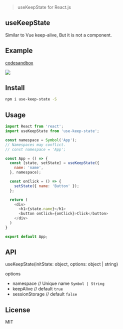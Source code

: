 > useKeepState for React.js

## useKeepState
Similar to Vue keep-alive, But it is not a component.


## Example

[codesandbox](https://codesandbox.io/s/intelligent-beaver-qofwd?fontsize=14&hidenavigation=1&theme=dark)


![](https://xiejiahe.gitee.io/public/github/use-keep-state.gif)




## Install
```bash
npm i use-keep-state -S
```

## Usage
```js
import React from 'react';
import useKeepState from 'use-keep-state';

const namespace = Symbol('App');
// Namespaces may conflict.
// const namespace = 'App';

const App = () => {
  const [state, setState] = useKeepState({
    name: 'name',
  }, namespace);

  const onClick = () => {
    setState({ name: 'Button' });
  };

  return (
    <div>
      <h1>{state.name}</h1>
      <button onClick={onClick}>Click</button>
    </div>
  )
}

export default App;
```


## API
useKeepState(initState: object, options: object | string)

options
- namespace  // Unique name `Symbol | String`
- keepAlive  // default `true`
- sessionStorage  // default `false`



## License
MIT

